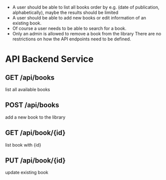 
- A user should be able to list all books order by e.g. (date of publication, alphabetically), maybe the results should be limited
- A user should be able to add new books or edit information of an existing book.
- Of course a user needs to be able to search for a book.
- Only an admin is allowed to remove a book from the library
There are no restrictions on how the API endpoints need to be defined.




# API Backend Service

## GET /api/books
list all available books

## POST /api/books
add a new book to the library

## GET /api/book/{id}
list book with {id}

## PUT /api/book/{id}
update existing book

